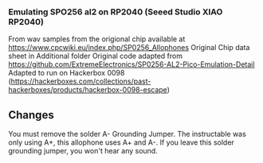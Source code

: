 ### Emulating SPO256 al2 on RP2040 (Seeed Studio XIAO RP2040)
From wav samples from the origional chip available at https://www.cpcwiki.eu/index.php/SP0256_Allophones
Original Chip data sheet in Additional folder
Original code adapted from https://github.com/ExtremeElectronics/SP0256-AL2-Pico-Emulation-Detail
Adapted to run on Hackerbox 0098 (https://hackerboxes.com/collections/past-hackerboxes/products/hackerbox-0098-escape)

## Changes
You must remove the solder A- Grounding Jumper.  The instructable was only using A+, this allophone uses A+ and A-.
If you leave this solder grounding jumper, you won't hear any sound.
